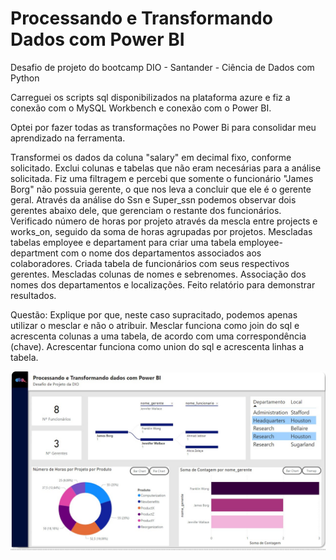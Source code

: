 # Processando e Transformando Dados com Power BI
Desafio de projeto do bootcamp DIO - Santander - Ciência de Dados com Python

Carreguei os scripts sql disponibilizados na plataforma azure e fiz a conexão com o MySQL Workbench e conexão com o Power BI.

Optei por fazer todas as transformações no Power Bi para consolidar meu aprendizado na ferramenta.

Transformei os dados da coluna "salary" em decimal fixo, conforme solicitado.
Exclui colunas e tabelas que não eram necesárias para a análise solicitada.
Fiz uma filtragem e percebi que somente o funcionário "James Borg" não possuia gerente, o que nos leva a concluir que ele é o gerente geral.
Através da análise do Ssn e Super_ssn podemos observar dois gerentes abaixo dele, que gerenciam o restante dos funcionários.
Verificado número de horas por projeto através da mescla entre projects e works_on, seguido da soma de horas agrupadas por projetos.
Mescladas tabelas employee e departament para criar uma tabela employee-department com o nome dos departamentos associados aos colaboradores.
Criada tabela de funcionários com seus respectivos gerentes. Mescladas colunas de nomes e sebrenomes.
Associação dos nomes dos departamentos e localizações.
Feito relatório para demonstrar resultados.

Questão: Explique por que, neste caso supracitado, podemos apenas utilizar o mesclar e não o
atribuir.
Mesclar funciona como join do sql e acrescenta colunas a uma tabela, de acordo com uma correspondência (chave). Acrescentar funciona como union do sql e acrescenta linhas a tabela.


<img src="/img.jpg">


